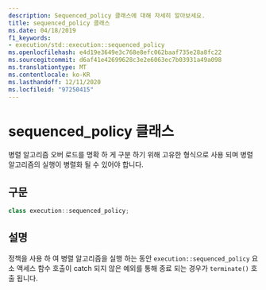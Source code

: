```yaml
---
description: Sequenced_policy 클래스에 대해 자세히 알아보세요.
title: sequenced_policy 클래스
ms.date: 04/18/2019
f1_keywords:
- execution/std::execution::sequenced_policy
ms.openlocfilehash: e4d19e3649e3c768e8efc062baaf735e28a8fc22
ms.sourcegitcommit: d6af41e42699628c3e2e6063ec7b03931a49a098
ms.translationtype: MT
ms.contentlocale: ko-KR
ms.lasthandoff: 12/11/2020
ms.locfileid: "97250415"
---
```

# <a name="sequenced_policy-class"></a>sequenced_policy 클래스

병렬 알고리즘 오버 로드를 명확 하 게 구분 하기 위해 고유한 형식으로 사용 되며 병렬 알고리즘의 실행이 병렬화 될 수 있어야 합니다.

## <a name="syntax"></a>구문

```cpp
class execution::sequenced_policy;
```

## <a name="remarks"></a>설명

정책을 사용 하 여 병렬 알고리즘을 실행 하는 동안 `execution::sequenced_policy` 요소 액세스 함수 호출이 catch 되지 않은 예외를 통해 종료 되는 경우가 `terminate()` 호출 됩니다.
